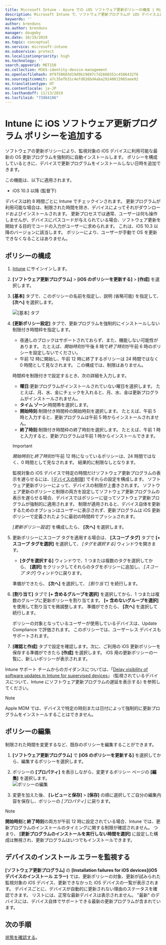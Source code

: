 ```yaml
---
title: Microsoft Intune - Azure での iOS ソフトウェア更新ポリシーの構成 | Microsoft Docs
description: Microsoft Intune で、ソフトウェア更新プログラムが iOS デバイス上に自動的にインストールされるタイミングを制限する構成ポリシーを作成または追加します。 更新プログラムがインストールされていない日付と時刻を選択できます。 また、このポリシーをグループ、ユーザー、またはデバイスに割り当て、任意のインストール エラーを確認することもできます。
keywords: ''
author: brenduns
ms.author: brenduns
manager: dougeby
ms.date: 10/19/2019
ms.topic: conceptual
ms.service: microsoft-intune
ms.subservice: protect
ms.localizationpriority: high
ms.technology: ''
search.appverid: MET150
ms.collection: M365-identity-device-management
ms.openlocfilehash: 0f9750603d19d9b19697c7d2660351c4586432f6
ms.sourcegitcommit: a7c35efb31c4efd816bd4aba29240013965aee92
ms.translationtype: HT
ms.contentlocale: ja-JP
ms.lasthandoff: 11/13/2019
ms.locfileid: "73984196"
---
```

# <a name="add-ios-software-update-policies-in-intune"></a>Intune に iOS ソフトウェア更新プログラム ポリシーを追加する

ソフトウェアの更新ポリシーにより、監視対象の iOS デバイスに利用可能な最新の OS 更新プログラムを強制的に自動インストールします。 ポリシーを構成しているときに、デバイスで更新プログラムをインストールしない日時を追加できます。

この機能は、以下に適用されます。

- iOS 10.3 以降 (監督下)

デバイスは約 8 時間ごとに Intune でチェックインされます。 更新プログラムが利用可能な場合は、制限された時間を除き、デバイスによってそれがダウンロードおよびインストールされます。 更新プロセスでは通常、ユーザーは何も操作しませんが、デバイスにパスコードが与えられている場合、ソフトウェア更新を開始する目的でコードの入力がユーザーに求められます。 これは、iOS 10.3 以降のバージョンに該当します。 ポリシーにより、ユーザーが手動で OS を更新できなくなることはありません。

## <a name="configure-the-policy"></a>ポリシーの構成

1. [Intune](https://go.microsoft.com/fwlink/?linkid=2090973) にサインインします。
2. **[ソフトウェア更新プログラム]**  >  **[iOS のポリシーを更新する]**  >  **[作成]** を選択します。
3. **[基本]** タブで、このポリシーの名前を指定し、説明 (省略可能) を指定して、 **[次へ]** を選択します。

   ![[基本] タブ](./media/software-updates-ios/basics-tab.png) 

4. **[更新ポリシー設定]** タブで、更新プログラムを強制的にインストールしない制限付き時間枠を指定します。  
   - 夜通しのブロックはサポートされておらず、また、機能しない可能性があります。 たとえば、*開始時刻*が午後 8 時で*終了時刻*が午前 6 時のポリシーを設定しないでください。
   - 午前 12 時に開始し、午前 12 時に終了するポリシーは 24 時間ではなく 0 時間として見なされます。 この構成では、制限はありません。

   時間枠を制限付きで設定するとき、次の詳細を入力します。

   - **曜日**:更新プログラムがインストールされていない曜日を選択します。 たとえば、月、水、金にチェックを入れると、月、水、金は更新プログラムがインストールされません。
   - **タイム ゾーン**:時間帯を選択します。
   - **開始時刻**:制限付き時間枠の開始時刻を選択します。 たとえば、午前 5 時と入力すると、更新プログラムは午前 5 時からインストールされません。
   - **終了時刻**:制限付き時間枠の終了時刻を選択します。 たとえば、午前 1 時と入力すると、更新プログラムは午前 1 時からインストールできます。
  
   > [!IMPORTANT]  
   > *開始時刻*と*終了時刻*が午前 12 時になっているポリシーは、24 時間ではなく、0 時間として見なされます。 結果的に制限なしとなります。  
    
   監視対象の iOS デバイスで特定の時間だけソフトウェア更新プログラムの表示を遅らせるには、[[デバイスの制限]](../configuration/device-restrictions-ios.md#general) でそれらの設定を構成します。 ソフトウェア更新ポリシーによって、デバイスの制限が上書きされます。 ソフトウェア更新のポリシーと制限の両方を設定してソフトウェア更新プログラムの表示を遅らせる場合、デバイスではポリシーに従ってソフトウェア更新プログラムが強制的に適用されます。 制限が適用されると、デバイス自体を更新するためのオプションはユーザーに表示されず、更新プログラムは iOS 更新ポリシーで定義されたように最初の時間枠でプッシュされます。

   *[更新ポリシー設定]* を構成したら、 **[次へ]** を選択します。 

5. 更新ポリシーにスコープ タグを適用する場合は、 **[スコープ タグ]** タブで **[+ スコープ タグを選択]** を選択して、 *[タグを選択する]* ウィンドウを開きます。
   
   - **[タグを選択する]** ウィンドウで、1 つまたは複数のタグを選択してから、 **[選択]** をクリックしてそれらのタグをポリシーに追加し、 *[スコープ タグ]* ウィンドウに戻ります。  

   準備ができたら、 **[次へ]** を選択して、 *[割り当て]* を続行します。

6. **[割り当て]** タブで **[+ 含めるグループを選択]** を選択してから、1 つまたは複数のグループに更新ポリシーを割り当てます。 **[+ 含めないグループを選択]** を使用して割り当てを微調整します。 準備ができたら、 **[次へ]** を選択して続行します。 

   ポリシーの対象となっているユーザーが使用しているデバイスは、Update Compliance で評価されます。 このポリシーでは、ユーザーレス デバイスもサポートされます。

7. **[確認と作成]** タブで設定を確認します。次に、ご利用の iOS 更新ポリシーを保存する準備ができたら **[作成]** を選択します。 iOS 用の更新ポリシーの一覧に、新しいポリシーが表示されます。


Intune サポート チームからのガイダンスについては、「[Delay visibility of software updates in Intune for supervised devices](https://techcommunity.microsoft.com/t5/Intune-Customer-Success/Delaying-visibility-of-software-updates-in-Intune-for-supervised/ba-p/345753)」 (監視されているデバイスについて、Intune にソフトウェア更新プログラムの遅延を表示する) を参照してください。

> [!NOTE]
> Apple MDM では、デバイスで特定の時刻または日付によって強制的に更新プログラムをインストールすることはできません。

## <a name="edit-a-policy"></a>ポリシーの編集
制限された時間を変更するなど、既存のポリシーを編集することができます。

1. **[ソフトウェア更新プログラム]** で **[iOS のポリシーを更新する]** を選択してから、編集するポリシーを選択します。

2. ポリシーの **[プロパティ]** を表示しながら、変更するポリシー ページの **[編集]** を選択します。  
   ![ポリシーの編集](./media/software-updates-ios/edit-policy.png)   

3. 変更を加えた後、 **[レビューと保存]**  >  **[保存]** の順に選択してご自分の編集内容を保存し、ポリシーの *[プロパティ]* に戻ります。  
 
> [!NOTE]
> **開始時刻**と**終了時刻**の両方が午前 12 時に設定されている場合、Intune では、更新プログラムのインストールのタイミングに関する制限が確認されません。 つまり、 **[更新プログラムのインストールを実行しない時間を選択]** に設定した構成は無視され、更新プログラムはいつでもインストールできます。  


## <a name="monitor-device-installation-failures"></a>デバイスのインストール エラーを監視する
<!-- 1352223 -->
**[ソフトウェア更新プログラム]** の **[Installation failures for iOS devices]\(iOS デバイスのインストール エラー\)** では、更新ポリシーの対象、更新が試みられた監視対象の iOS デバイス、更新できなかった iOS デバイスの一覧が表示されます。 デバイスごとに、デバイスが自動的に更新されない理由のステータスを確認できます。 リストには、正常な最新デバイスは表示されません。 "最新" のデバイスには、デバイス自体でサポートできる最新の更新プログラムが含まれています。

## <a name="next-steps"></a>次の手順

[状態を確認する](../configuration/device-profile-monitor.md)。
